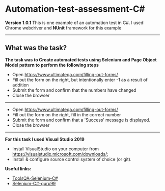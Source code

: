 # Automation-test-assessment-C#
**Version 1.0.1**
This is one example of an automation test in C#.
I used Chrome webdriver and **NUnit** framework for this example

---
## What was the task?
**The task was to Create automated tests using Selenium and Page Object Model pattern to perform the following steps**

* Open https://www.ultimateqa.com/filling-out-forms/
* Fill out the form on the right, but intentionally enter -1 as a result of addition
* Submit the form and confirm that the numbers have changed
* Close the browser
---
* Open https://www.ultimateqa.com/filling-out-forms/
* Fill out the form on the right, fill in the correct number
* Submit the form and confirm that a 'Success' message is displayed. 
* Close the browser

---
**For this task I used Visual Studio 2019**
* Install VisualStudio on your computer from https://visualstudio.microsoft.com/downloads/;
* Install & configure source control system of choice (or git).

**Useful links:** 
* [ToolsQA-Selenium-C#](https://www.toolsqa.com/selenium-c-sharp/)
* [Selenium-C#-guru99](https://www.guru99.com/selenium-csharp-tutorial.html)
